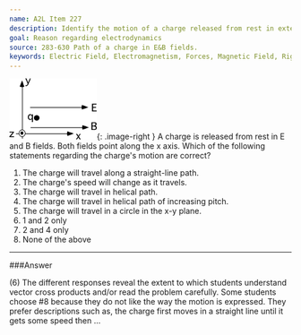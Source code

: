 ```yaml
---
name: A2L Item 227
description: Identify the motion of a charge released from rest in external E and B fields.
goal: Reason regarding electrodynamics
source: 283-630 Path of a charge in E&B fields.
keywords: Electric Field, Electromagnetism, Forces, Magnetic Field, Right-Hand Rule
---
```


![Item227_fig1.gif](../images/Item227_fig1.gif){: .image-right } A
charge is released from rest in E and B fields.  Both fields point along
the x axis. Which of the following statements regarding the charge's
motion are correct?

1. The charge will travel along a straight-line path.
2. The charge's speed will change as it travels.
3. The charge will travel in helical path.
4. The charge will travel in helical path of increasing pitch.
5. The charge will travel in a circle in the x-y plane.
6. 1 and 2 only
7. 2 and 4 only
8. None of the above



<hr/>

###Answer

(6) The different responses reveal the extent to which students
understand vector cross products and/or read the problem carefully. Some
students choose #8 because they do not like the way the motion is
expressed. They prefer descriptions such as, the charge first moves in a
straight line until it gets some speed then ...

